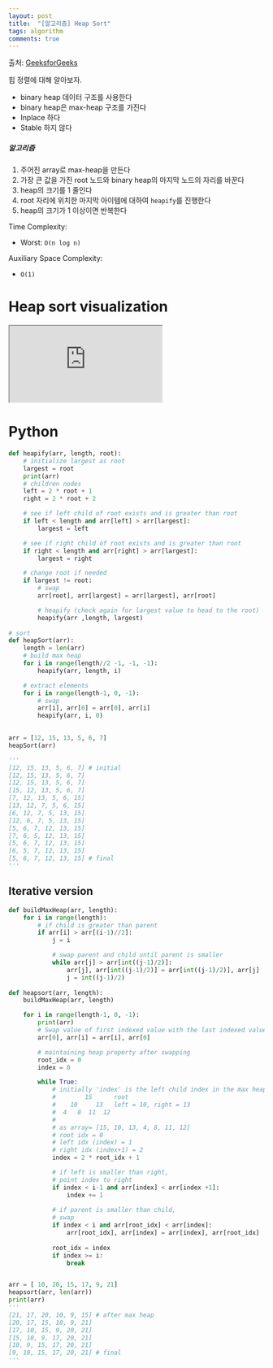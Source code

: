 ```yaml
---
layout: post
title:  "[알고리즘] Heap Sort"
tags: algorithm
comments: true
---
```

출처: [GeeksforGeeks](https://www.geeksforgeeks.org/heap-sort/)

힙 정렬에 대해 알아보자. 

- binary heap 데이터 구조를 사용한다
- binary heap은 max-heap 구조를 가진다
- Inplace 하다
- Stable 하지 않다

##### 알고리즘
1. 주어진 array로 max-heap을 만든다
2. 가장 큰 값을 가진 root 노드와 binary heap의 마지막 노드의 자리를 바꾼다
3. heap의 크기를 1 줄인다
4. root 자리에 위치한 마지막 아이템에 대하여 `heapify`를 진행한다
5. heap의 크기가 1 이상이면 반복한다

Time Complexity: 
- Worst: `O(n log n)` 

Auxiliary Space Complexity: 
- `O(1)`

# Heap sort visualization
<!-- 16:9 aspect ratio -->
<div class="responsive-embed responsive-embed-16by9">
  <iframe class="responsive-embed-item" src="https://www.youtube-nocookie.com/embed/MtQL_ll5KhQ"></iframe>
</div>

# Python
```python
def heapify(arr, length, root):
    # initialize largest as root
    largest = root
    print(arr)
    # children nodes
    left = 2 * root + 1 
    right = 2 * root + 2

    # see if left child of root exists and is greater than root
    if left < length and arr[left] > arr[largest]:
        largest = left

    # see if right child of root exists and is greater than root
    if right < length and arr[right] > arr[largest]:
        largest = right

    # change root if needed
    if largest != root:
        # swap
        arr[root], arr[largest] = arr[largest], arr[root] 

        # heapify (check again for largest value to head to the root)
        heapify(arr ,length, largest)
    
# sort
def heapSort(arr):
    length = len(arr)
    # build max heap
    for i in range(length//2 -1, -1, -1):
        heapify(arr, length, i)

    # extract elements
    for i in range(length-1, 0, -1):
        # swap
        arr[i], arr[0] = arr[0], arr[i]
        heapify(arr, i, 0)
    

arr = [12, 15, 13, 5, 6, 7]
heapSort(arr)

'''
[12, 15, 13, 5, 6, 7] # initial
[12, 15, 13, 5, 6, 7]
[12, 15, 13, 5, 6, 7]
[15, 12, 13, 5, 6, 7]
[7, 12, 13, 5, 6, 15]
[13, 12, 7, 5, 6, 15]
[6, 12, 7, 5, 13, 15]
[12, 6, 7, 5, 13, 15]
[5, 6, 7, 12, 13, 15]
[7, 6, 5, 12, 13, 15]
[5, 6, 7, 12, 13, 15]
[6, 5, 7, 12, 13, 15]
[5, 6, 7, 12, 13, 15] # final
'''
```

## Iterative version
```python
def buildMaxHeap(arr, length):
    for i in range(length):
        # if child is greater than parent
        if arr[i] > arr[(i-1)//2]:
            j = i

            # swap parent and child until parent is smaller
            while arr[j] > arr[int((j-1)/2)]:
                arr[j], arr[int((j-1)/2)] = arr[int((j-1)/2)], arr[j]
                j = int((j-1)/2)
              
def heapsort(arr, length):
    buildMaxHeap(arr, length)

    for i in range(length-1, 0, -1):
        print(arr)
        # Swap value of first indexed value with the last indexed value
        arr[0], arr[i] = arr[i], arr[0]

        # maintaining heap property after swapping
        root_idx = 0
        index = 0

        while True:
            # initially 'index' is the left child index in the max heap array
            #        15      root
            #    10     13   left = 10, right = 13
            #  4   8  11  12
            #
            # as array= [15, 10, 13, 4, 8, 11, 12]
            # root idx = 0
            # left idx (index) = 1
            # right idx (index+1) = 2
            index = 2 * root_idx + 1

            # if left is smaller than right, 
            # point index to right
            if index < i-1 and arr[index] < arr[index +1]:
                index += 1
            
            # if parent is smaller than child, 
            # swap
            if index < i and arr[root_idx] < arr[index]:
                arr[root_idx], arr[index] = arr[index], arr[root_idx]
            
            root_idx = index
            if index >= i:
                break


arr = [ 10, 20, 15, 17, 9, 21]
heapsort(arr, len(arr))
print(arr)
'''
[21, 17, 20, 10, 9, 15] # after max heap
[20, 17, 15, 10, 9, 21]
[17, 10, 15, 9, 20, 21]
[15, 10, 9, 17, 20, 21]
[10, 9, 15, 17, 20, 21]
[9, 10, 15, 17, 20, 21] # final
'''
```